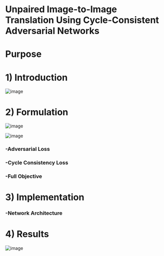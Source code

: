 # Unpaired Image-to-Image Translation Using Cycle-Consistent Adversarial Networks 


# Purpose 


# 1) Introduction  

![image](https://user-images.githubusercontent.com/62173633/100191468-82d88e80-2f33-11eb-874c-7a8fb44deb77.png)


# 2) Formulation 

![image](https://user-images.githubusercontent.com/62173633/100192458-5887d080-2f35-11eb-9fd0-53e6b74a4243.png)

![image](https://user-images.githubusercontent.com/62173633/100191490-8cfa8d00-2f33-11eb-8be6-fd1fef1210e5.png)


### -Adversarial Loss 
### -Cycle Consistency Loss 
### -Full Objective 

# 3) Implementation 
### -Network Architecture 

# 4) Results 

![image](https://user-images.githubusercontent.com/62173633/100192472-60e00b80-2f35-11eb-9c3e-91edddd9b284.png)


